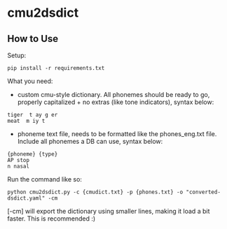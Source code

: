 # cmu2dsdict

## How to Use
Setup:
```
pip install -r requirements.txt
```
What you need:
- custom cmu-style dictionary. All phonemes should be ready to go, properly capitalized + no extras (like tone indicators), syntax below:
```
tiger  t ay g er
meat  m iy t
```
- phoneme text file, needs to be formatted like the phones_eng.txt file. Include all phonemes a DB can use, syntax below:
```
{phoneme} {type}
AP stop
n nasal
```
  
Run the command like so:
```
python cmu2dsdict.py -c {cmudict.txt} -p {phones.txt} -o "converted-dsdict.yaml" -cm
```
[-cm] will export the dictionary using smaller lines, making it load a bit faster. This is recommended :)
